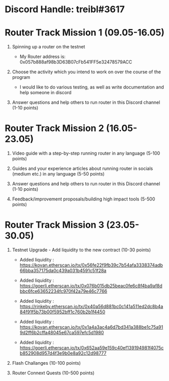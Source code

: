 # Discord Handle: treibl#3617
# Router Track Mission 1 (09.05-16.05)

1) Spinning up a router on the testnet

    - My Router address is: 0x057b888af98b3D63B07cFb541FF5e32478579ACC

2) Choose the activity which you intend to work on over the course of the program

    - I would like to do various testing, as well as write documentation and help someone in discord

3) Answer questions and help others to run router in this Discord channel (1-10 points)


# Router Track Mission 2 (16.05-23.05)

1) Video guide with a step-by-step running router in any language (5-100 points)

2) Guides and your experience articles about running router in socials (medium etc.) in any language (5-50 points)

3) Answer questions and help others to run router in this Discord channel (1-10 points)

4) Feedback/improvement proposals/building high impact tools (5-500 points)


# Router Track Mission 3 (23.05-30.05)

1) Testnet Upgrade - Add liquidity to the new contract (10-30 points)

    - Added liquidity : https://kovan.etherscan.io/tx/0x56fe22f9fb39c7b54afa3338374adb66bba357175da0c439a031b4591c51f28a

    - Added liquidity : https://goerli.etherscan.io/tx/0x076b015db25beac0fe6c8f4ba9af8dbbc6fce63652234fc970f42a79e46c7766

    - Added liquidity : https://rinkeby.etherscan.io/tx/0x40a56d881bc0c141a511ed2dc8b4a84f91f5b73b00f5952bff1c760b2b1f4450
   
    - Added liquidity : https://kovan.etherscan.io/tx/0x1a4a3ac4a6d7bd341a388be1c75a919d2ff6b2cffa48045e67ca597efc5d1980
    - Added liquidity : https://goerli.etherscan.io/tx/0x652aa59e159c40ef139194981f4075cb852908d957d4f3e9b0e8a92c12d98777


2) Flash Challanges (10-100 points)

3) Router Connext Quests (10-500 points)
